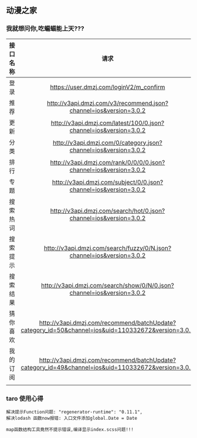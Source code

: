 ## 动漫之家

### 我就想问你,吃蝙蝠能上天???



| 接口名称 |                             请求                             |
| :------: | :----------------------------------------------------------: |
|   登录   |           https://user.dmzj.com/loginV2/m_confirm            |
|   推荐   | http://v3api.dmzj.com/v3/recommend.json?channel=ios&version=3.0.2 |
|   更新   | http://v3api.dmzj.com/latest/100/0.json?channel=ios&version=3.0.2 |
|   分类   | http://v3api.dmzj.com/0/category.json?channel=ios&version=3.0.2 |
|   排行   | http://v3api.dmzj.com/rank/0/0/0/0.json?channel=ios&version=3.0.2 |
|   专题   | http://v3api.dmzj.com/subject/0/0.json?channel=ios&version=3.0.2 |
| 搜索热词 | http://v3api.dmzj.com/search/hot/0.json?channel=ios&version=3.0.2 |
| 搜索提示 | http://v3api.dmzj.com/search/fuzzy/0/N.json?channel=ios&version=3.0.2 |
| 搜索结果 | http://v3api.dmzj.com/search/show/0/N/0.json?channel=ios&version=3.0.2 |
| 猜你喜欢 | http://v3api.dmzj.com/recommend/batchUpdate?category_id=50&channel=ios&uid=110332672&version=3.0.2 |
| 我的订阅 | http://v3api.dmzj.com/recommend/batchUpdate?category_id=49&channel=ios&uid=110332672&version=3.0.2 |
|          |                                                              |

### taro 使用心得

```text
解决提示Function问题: "regenerator-runtime": "0.11.1",
解决lodash 函数now报错: 入口文件添加global.Date = Date

map函数结构工具竟然不提示错误,编译显示index.scss问题!!!

 
```
